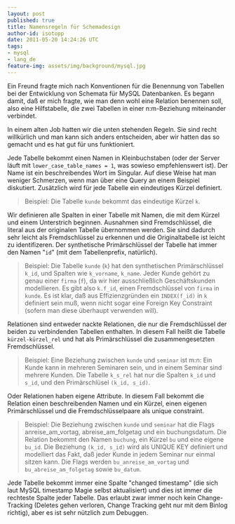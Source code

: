 ```yaml
---
layout: post
published: true
title: Namensregeln für Schemadesign
author-id: isotopp
date: 2011-05-20 14:24:26 UTC
tags:
- mysql
- lang_de
feature-img: assets/img/background/mysql.jpg
---
```

Ein Freund fragte mich nach Konventionen für die Benennung von Tabellen bei
der Entwicklung von Schemata für MySQL Datenbanken. Es begann damit, daß er
mich fragte, wie man denn wohl eine Relation benennen soll, also eine
Hilfstabelle, die zwei Tabellen in einer n:m-Beziehung miteinander
verbindet.

In einem alten Job hatten wir die unten stehenden Regeln. Sie sind recht
willkürlich und man kann sich anders entscheiden, aber wir hatten das so
gemacht und es hat gut für uns funktioniert.

Jede Tabelle bekommt einen Namen in Kleinbuchstaben (oder der Server läuft
mit `lower_case_table_names = 1`, was sowieso empfehlenswert ist). Der Name
ist ein beschreibendes Wort im Singular. Auf diese Weise hat man weniger
Schmerzen, wenn man über eine Query an einem Beispiel diskutiert. Zusätzlich
wird für jede Tabelle ein eindeutiges Kürzel definiert.

> Beispiel: Die Tabelle `kunde` bekommt das eindeutige Kürzel `k`.

Wir definieren alle Spalten in einer Tabelle mit Namen, die mit dem Kürzel
und einem Unterstrich beginnen. Ausnahmen sind Fremdschlüssel, die literal
aus der originalen Tabelle übernommen werden. Sie sind dadurch sehr leicht
als Fremdschlüssel zu erkennen und die Originaltabelle ist leicht zu
identifizeren. Der synthetische Primärschlüssel der Tabelle hat immer den
Namen "`id`" (mit dem Tabellenprefix, natürlich).

> Beispiel: Die Tabelle `kunde` (`k`) hat den synthetischen Primärschlüssel
> `k_id`, und Spalten wie `k_vorname`, `k_name`. Jeder Kunde gehört zu genau einer
> `firma` (`f`), da wir hier ausschließlich Geschäftskunden modellieren. Es gibt
> also `k.f_id`, einen Fremdschlüssel von `firma` in `kunde`. Es ist klar, daß aus
> Effizienzgründen ein `INDEX(f_id)` in `k` definiert sein muß, wenn nicht sogar
> eine Foreign Key Constraint (sofern man diese überhaupt verwenden will).

Relationen sind entweder nackte Relationen, die nur die Fremdschlüssel der
beiden zu verbindenden Tabellen enthalten. In diesem Fall heißt die Tabelle
`kürzel-kürzel_rel` und hat als Primärschlüssel die zusammengesetzten
Fremdschlüssel.

> Beispiel: Eine Beziehung zwischen `kunde` und `seminar` ist m:n: Ein Kunde
> kann in mehreren Seminaren sein, und in einem Seminar sind mehrere Kunden.
> Die Tabelle `k_s_rel` hat nur die Spalten `k_id` und `s_id`, und den
> Primärschlüsel `(k_id, s_id)`.

Oder Relationen haben eigene Attribute. In diesem Fall bekommt die Relation
einen beschreibenden Namen und ein Kürzel, einen eigenen Primärschlüssel und
die Fremdschlüsselpaare als unique constraint.

> Beispiel: Die Beziehung zwischen `kunde` und `seminar` hat die Flags
> anreise_am_vortag, abreise_am_folgetag und ein buchungsdatum. Die Relation
> bekommt den Namen `buchung`, ein Kürzel `bu` und eine eigene `bu_id`. Die
> Beziehung `(k_id, s_id)` wird als UNIQUE KEY definiert und modelliert das
> Fakt, daß jeder Kunde in jedem Seminar nur einmal sitzen kann. Die Flags
> werden `bu_anreise_am_vortag` und `bu_abreise_am_folgetag` sowie
> `bu_datum`.

Jede Tabelle bekommt immer eine Spalte "changed timestamp" (die sich laut
MySQL timestamp Magie selbst aktualisiert) und dies ist immer die rechteste
Spalte jeder Tabelle. Das erlaubt zwar immer noch kein Change-Tracking
(Deletes gehen verloren, Change Tracking geht nur mit dem Binlog richtig),
aber es ist sehr nützlich zum Debuggen.
